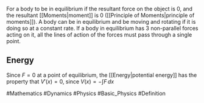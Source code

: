 For a body to be in equilibrium if the resultant force on the object is 0, and the resultant [[Moments|moment]] is 0 ([[Principle of Moments|principle of moments]]). A body can be in equilibrium and be moving and rotating if it is doing so at a constant rate. 
If a body in equilibrium has 3 non-parallel forces acting on it, all the lines of action of the forces must pass through a single point.
## Energy
Since $F=0$ at a point of equilibrium, the [[Energy|potential energy]] has the property that $V'(x)=0$, since $V(x)=-\int F \, dx$

#Mathematics #Dynamics #Physics #Basic_Physics #Definition
